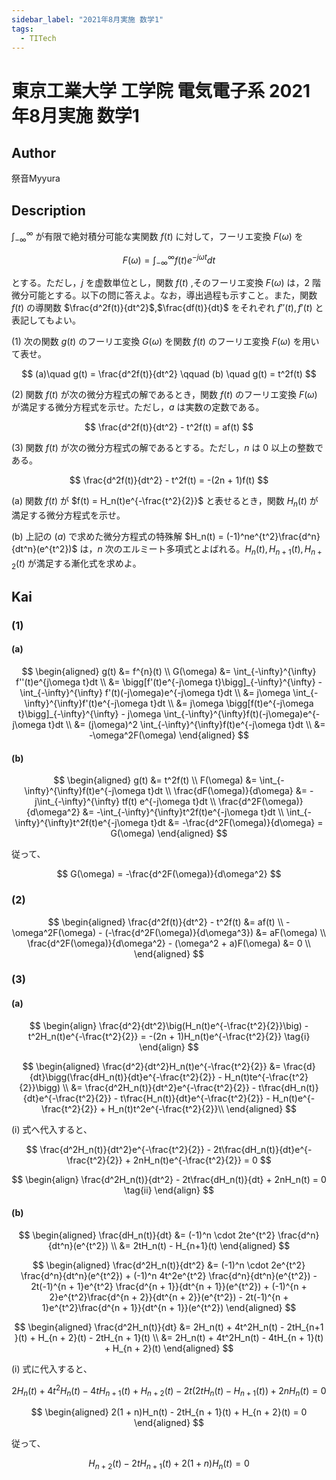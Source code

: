 ```yaml
---
sidebar_label: "2021年8月実施 数学1"
tags:
  - TITech
---
```

# 東京工業大学 工学院 電気電子系 2021年8月実施 数学1

## **Author**
祭音Myyura

## **Description**
$\int_{-\infty}^{\infty}$ が有限で絶対積分可能な実関数 $f(t)$ に対して，フーリエ変換 $F(\omega)$ を 

$$
F(\omega) = \int_{-\infty}^{\infty}f(t)e^{-j\omega t}dt
$$

とする。ただし，$j$ を虚数単位とし，関数 $f(t)$ ,そのフーリエ変換 $F(\omega)$ は，$2$ 階微分可能とする。以下の問に答えよ。なお，導出過程も示すこと。また，関数 $f(t)$ の導関数 $\frac{d^2f(t)}{dt^2}$,$\frac{df(t)}{dt}$ をそれぞれ $f''(t),f'(t)$ と表記してもよい。

(1) 次の関数 $g(t)$ のフーリエ変換 $G(\omega)$ を関数 $f(t)$ のフーリエ変換 $F(\omega)$ を用いて表せ。

$$
(a)\quad g(t) = \frac{d^2f(t)}{dt^2} \qquad (b) \quad g(t) = t^2f(t)
$$

(2) 関数 $f(t)$ が次の微分方程式の解であるとき，関数 $f(t)$ のフーリエ変換 $F(\omega)$ が満足する微分方程式を示せ。ただし，$a$ は実数の定数である。 

$$
\frac{d^2f(t)}{dt^2} - t^2f(t) = af(t)
$$

(3) 関数 $f(t)$ が次の微分方程式の解であるとする。ただし，$n$ は $0$ 以上の整数である。

$$
\frac{d^2f(t)}{dt^2} - t^2f(t) = -(2n + 1)f(t)
$$

(a) 関数 $f(t)$ が $f(t) = H_n(t)e^{-\frac{t^2}{2}}$ と表せるとき，関数 $H_n(t)$ が満足する微分方程式を示せ。

(b) 上記の $(a)$ で求めた微分方程式の特殊解 $H_n(t) = (-1)^ne^{t^2}\frac{d^n}{dt^n}(e^{t^2})$ は，$n$ 次のエルミート多項式とよばれる。$H_n(t),H_{n + 1}(t),H_{n + 2}(t)$ が満足する漸化式を求めよ。

## **Kai** 
### (1)
#### (a)

$$
\begin{aligned}
g(t) &= f^{n}(t) \\
G(\omega) &= \int_{-\infty}^{\infty} f''(t)e^{j\omega t}dt \\
&= \bigg[f'(t)e^{-j\omega t}\bigg]_{-\infty}^{\infty} - \int_{-\infty}^{\infty} f'(t)(-j\omega)e^{-j\omega t}dt \\
&= j\omega \int_{-\infty}^{\infty}f'(t)e^{-j\omega t}dt \\
&= j\omega \bigg[f(t)e^{-j\omega t}\bigg]_{-\infty}^{\infty} - j\omega \int_{-\infty}^{\infty}f(t)(-j\omega)e^{-j\omega t}dt \\
&= (j\omega)^2 \int_{-\infty}^{\infty}f(t)e^{-j\omega t}dt \\
&= -\omega^2F(\omega)
\end{aligned}
$$

#### (b)

$$
\begin{aligned}
g(t) &= t^2f(t) \\
F(\omega) &= \int_{-\infty}^{\infty}f(t)e^{-j\omega t}dt \\
\frac{dF(\omega)}{d\omega} &= -j\int_{-\infty}^{\infty} tf(t) e^{-j\omega t}dt \\
\frac{d^2F(\omega)}{d\omega^2} &= -\int_{-\infty}^{\infty}t^2f(t)e^{-j\omega t}dt \\
\int_{-\infty}^{\infty}t^2f(t)e^{-j\omega t}dt &= -\frac{d^2F(\omega)}{d\omega} = G(\omega)
\end{aligned}
$$

従って、

$$
G(\omega) = -\frac{d^2F(\omega)}{d\omega^2}
$$

### (2)

$$
\begin{aligned}
\frac{d^2f(t)}{dt^2} - t^2f(t) &= af(t) \\
-\omega^2F(\omega) - (-\frac{d^2F(\omega)}{d\omega^3}) &= aF(\omega) \\
\frac{d^2F(\omega)}{d\omega^2} - (\omega^2 + a)F(\omega) &= 0 \\
\end{aligned}
$$

### (3)
#### (a)

$$
\begin{align}
\frac{d^2}{dt^2}\big(H_n(t)e^{-\frac{t^2}{2}}\big) - t^2H_n(t)e^{-\frac{t^2}{2}} = -(2n + 1)H_n(t)e^{-\frac{t^2}{2}} \tag{i}
\end{align}
$$

$$
\begin{aligned}
\frac{d^2}{dt^2}H_n(t)e^{-\frac{t^2}{2}} &= \frac{d}{dt}\bigg(\frac{dH_n(t)}{dt}e^{-\frac{t^2}{2}} - H_n(t)te^{-\frac{t^2}{2}}\bigg) \\
&= \frac{d^2H_n(t)}{dt^2}e^{-\frac{t^2}{2}} - t\frac{dH_n(t)}{dt}e^{-\frac{t^2}{2}} - t\frac{H_n(t)}{dt}e^{-\frac{t^2}{2}} - H_n(t)e^{-\frac{t^2}{2}} + H_n(t)t^2e^{-\frac{t^2}{2}}\\
\end{aligned}
$$

$(\text{i})$ 式へ代入すると、

$$
\frac{d^2H_n(t)}{dt^2}e^{-\frac{t^2}{2}} - 2t\frac{dH_n(t)}{dt}e^{-\frac{t^2}{2}} + 2nH_n(t)e^{-\frac{t^2}{2}} = 0
$$

$$
\begin{align}
\frac{d^2H_n(t)}{dt^2} - 2t\frac{dH_n(t)}{dt} + 2nH_n(t) = 0 \tag{ii}
\end{align}
$$

#### (b)

$$
\begin{aligned}
\frac{dH_n(t)}{dt} &= (-1)^n \cdot 2te^{t^2} \frac{d^n}{dt^n}(e^{t^2}) \\
&= 2tH_n(t) - H_{n+1}(t)
\end{aligned}
$$

$$
\begin{aligned}
\frac{d^2H_n(t)}{dt^2} &= (-1)^n \cdot 2e^{t^2} \frac{d^n}{dt^n}(e^{t^2}) + (-1)^n 4t^2e^{t^2} \frac{d^n}{dt^n}(e^{t^2}) - 2t(-1)^{n + 1}e^{t^2} \frac{d^{n + 1}}{dt^{n + 1}}(e^{t^2}) + (-1)^{n + 2}e^{t^2}\frac{d^{n + 2}}{dt^{n + 2}}(e^{t^2}) - 2t(-1)^{n + 1}e^{t^2}\frac{d^{n + 1}}{dt^{n + 1}}(e^{t^2})
\end{aligned}
$$

$$
\begin{aligned}
\frac{d^2H_n(t)}{dt} &= 2H_n(t) + 4t^2H_n(t) - 2tH_{n+1
}(t) + H_{n + 2}(t) - 2tH_{n + 1}(t) \\
&= 2H_n(t) + 4t^2H_n(t) - 4tH_{n + 1}(t) + H_{n + 2}(t)
\end{aligned}
$$

$(\text{i})$ 式に代入すると、

$$
2H_n(t) + 4t^2H_n(t) - 4tH_{n + 1}(t) + H_{n + 2}(t) - 2t\big(2tH_n(t) - H_{n + 1}(t)\big) + 2nH_n(t) = 0
$$

$$
\begin{aligned}
2(1 + n)H_n(t) - 2tH_{n + 1}(t) + H_{n + 2}(t) = 0
\end{aligned}
$$

従って、

$$
H_{n + 2}(t) - 2tH_{n + 1}(t) + 2(1 + n)H_n(t) = 0
$$
